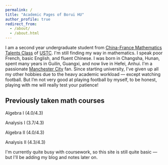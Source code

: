 ```yaml
---
permalink: /
title: "Academic Pages of Borui HU"
author_profile: true
redirect_from: 
  - /about/
  - /about.html
---
```


I am a second year undergraduate student from [China-France Mathematics Talents Class](cfmath.ustc.edu.cn) of [USTC](www.ustc.edu.cn). I'm still finding my way in mathematics. I speak poor French, basic English, and fluent Chinese. I was born in Changsha, Hunan, spent many years in Guilin, Guangxi, and now live in Hefei, Anhui. I'm a passionate [Manchester City](https://www.mancity.com/) fan. Since starting university, I've given up all my other hobbies due to the heavy academic workload — except watching football. But I’m not very good at playing football by myself, to be honest, playing with me will really test your patience!

Previously taken math courses
---
Algebra I (4.0/4.3)

Analysis I (3.7/4.3)

Algebra II (4.0/4.3)

Analysis II (4.3/4.3)



I'm currently quite busy with coursework, so this site is still quite basic — but I'll be adding my blog and notes later on.
